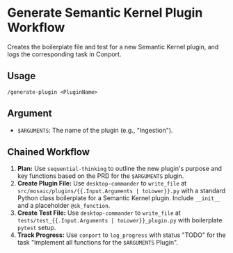 # Generate Semantic Kernel Plugin Workflow

Creates the boilerplate file and test for a new Semantic Kernel plugin, and logs the corresponding task in Conport.

## Usage
`/generate-plugin <PluginName>`

## Argument
- `$ARGUMENTS`: The name of the plugin (e.g., "Ingestion").

## Chained Workflow
1.  **Plan:** Use `sequential-thinking` to outline the new plugin's purpose and key functions based on the PRD for the `$ARGUMENTS` plugin.
2.  **Create Plugin File:** Use `desktop-commander` to `write_file` at `src/mosaic/plugins/{{.Input.Arguments | toLower}}.py` with a standard Python class boilerplate for a Semantic Kernel plugin. Include `__init__` and a placeholder `@sk_function`.
3.  **Create Test File:** Use `desktop-commander` to `write_file` at `tests/test_{{.Input.Arguments | toLower}}_plugin.py` with boilerplate `pytest` setup.
4.  **Track Progress:** Use `conport` to `log_progress` with status "TODO" for the task "Implement all functions for the `$ARGUMENTS` Plugin".